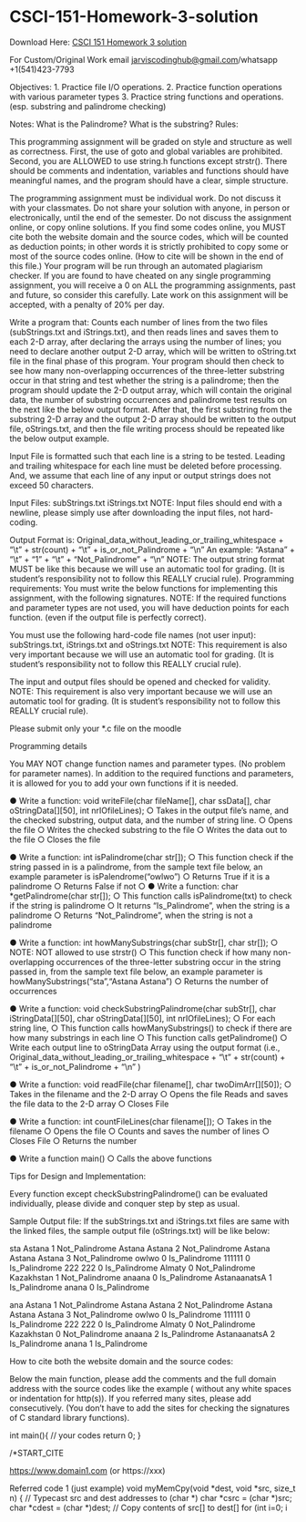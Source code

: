 # CSCI-151-Homework-3-solution

Download Here: [CSCI 151 Homework 3 solution](https://jarviscodinghub.com/assignment/csci-151-homework-3-solution/)

For Custom/Original Work email jarviscodinghub@gmail.com/whatsapp +1(541)423-7793

Objectives: 1. Practice file I/O operations. 2. Practice function operations with various parameter types 3. Practice string functions and operations. (esp. substring and palindrome checking)

Notes: What is the Palindrome? What is the substring?
Rules:

This programming assignment will be graded on style and structure as well as correctness. First, the use of goto and global variables are prohibited. Second, you are ALLOWED to use string.h functions except strstr(). There should be comments and indentation, variables and functions should have meaningful names, and the program should have a clear, simple structure.

The programming assignment must be individual work. Do not discuss it with your classmates. Do not share your solution with anyone, in person or electronically, until the end of the semester. Do not discuss the assignment online, or copy online solutions. If you find some codes online, you MUST cite both the website domain and the source codes, which will be counted as deduction points; in other words it is strictly prohibited to copy some or most of the source codes online. (How to cite will be shown in the end of this file.)
Your program will be run through an automated plagiarism checker. If you are found to have cheated on any single programming assignment, you will receive a 0 on ALL the programming assignments, past and future, so consider this carefully. Late work on this assignment will be accepted, with a penalty of 20% per day.

Write a program that: Counts each number of lines from the two files (subStrings.txt and iStrings.txt), and then reads lines and saves them to each 2-D array, after declaring the arrays using the number of lines; you need to declare another output 2-D array, which will be written to oString.txt file in the final phase of this program. Your program should then check to see how many non-overlapping occurrences of the three-letter substring occur in that string and test whether the string is a palindrome; then the program should update the 2-D output array, which will contain the original data, the number of substring occurrences and palindrome test results on the next like the below output format. After that, the first substring from the substring 2-D array and the output 2-D array should be written to the output file, oStrings.txt, and then the file writing process should be repeated like the below output example.

Input File is formatted such that each line is a string to be tested. Leading and trailing whitespace for each line must be deleted before processing. And, we assume that each line of any input or output strings does not exceed 50 characters.

Input Files: subStrings.txt iStrings.txt
NOTE: Input files should end with a newline, please simply use after downloading the input files, not hard-coding.

Output Format is: Original_data_without_leading_or_trailing_whitespace + “\t” + str(count) + “\t” + is_or_not_Palindrome + “\n”
An example: “Astana” + “\t” + “1” + “\t” + “Not_Palindrome” + “\n”
NOTE: The output string format MUST be like this because we will use an automatic tool for grading. (It is student’s responsibility not to follow this REALLY crucial rule).
Programming requirements: You must write the below functions for implementing this assignment, with the following signatures. NOTE: If the required functions and parameter types are not used, you will have deduction points for each function. (even if the output file is perfectly correct).

You must use the following hard-code file names (not user input): subStrings.txt, iStrings.txt and oStrings.txt NOTE: This requirement is also very important because we will use an automatic tool for grading. (It is student’s responsibility not to follow this REALLY crucial rule).

The input and output files should be opened and checked for validity. NOTE: This requirement is also very important because we will use an automatic tool for grading. (It is student’s responsibility not to follow this REALLY crucial rule).

Please submit only your *.c file on the moodle

Programming details

You MAY NOT change function names and parameter types. (No problem for parameter names). In addition to the required functions and parameters, it is allowed for you to add your own functions if it is needed.

● Write a function: void writeFile(char fileName[], char ssData[], char oStringData[][50], int nrIOfileLines); ○ Takes in the output file’s name, and the checked substring, output data, and the number of string line. ○ Opens the file ○ Writes the checked substring to the file ○ Writes the data out to the file ○ Closes the file

● Write a function: int isPalindrome(char str[]); ○ This function check if the string passed in is a palindrome, from the sample text file below, an example parameter is isPalendrome(“owlwo”) ○ Returns True if it is a palindrome ○ Returns False if not ○ ● Write a function: char *getPalindrome(char str[]); ○ This function calls isPalindrome(txt) to check if the string is palindrome ○ It returns “Is_Palindrome”, when the string is a palindrome ○ Returns “Not_Palindrome”, when the string is not a palindrome

● Write a function: int howManySubstrings(char subStr[], char str[]); ○ NOTE: NOT allowed to use strstr() ○ This function check if how many non-overlapping occurrences of the three-letter substring occur in the string passed in, from the sample text file below, an example parameter is howManySubstrings(“sta”,“Astana Astana”) ○ Returns the number of occurrences

● Write a function: void checkSubstringPalindrome(char subStr[], char iStringData[][50], char oStringData[][50], int nrIOfileLines); ○ For each string line, ○ This function calls howManySubstrings() to check if there are how many substrings in each line ○ This function calls getPalindrome() ○ Write each output line to oStringData Array using the output format (i.e., Original_data_without_leading_or_trailing_whitespace + “\t” + str(count) + “\t” + is_or_not_Palindrome + “\n” )

● Write a function: void readFile(char filename[], char twoDimArr[][50]); ○ Takes in the filename and the 2-D array ○ Opens the file Reads and saves the file data to the 2-D array ○ Closes File

● Write a function: int countFileLines(char filename[]); ○ Takes in the filename ○ Opens the file ○ Counts and saves the number of lines ○ Closes File ○ Returns the number

● Write a function main() ○ Calls the above functions

Tips for Design and Implementation:

Every function except checkSubstringPalindrome() can be evaluated individually, please divide and conquer step by step as usual.

Sample Output file: If the subStrings.txt and iStrings.txt files are same with the linked files, the sample output file (oStrings.txt) will be like below:

sta Astana 1 Not_Palindrome Astana Astana 2 Not_Palindrome Astana Astana Astana 3 Not_Palindrome owlwo 0 Is_Palindrome 111111 0 Is_Palindrome 222 222 0 Is_Palindrome Almaty 0 Not_Palindrome Kazakhstan 1 Not_Palindrome anaana 0 Is_Palindrome AstanaanatsA 1 Is_Palindrome anana 0 Is_Palindrome

ana Astana 1 Not_Palindrome Astana Astana 2 Not_Palindrome Astana Astana Astana 3 Not_Palindrome owlwo 0 Is_Palindrome 111111 0 Is_Palindrome 222 222 0 Is_Palindrome Almaty 0 Not_Palindrome Kazakhstan 0 Not_Palindrome anaana 2 Is_Palindrome AstanaanatsA 2 Is_Palindrome anana 1 Is_Palindrome

How to cite both the website domain and the source codes:

Below the main function, please add the comments and the full domain address with the source codes like the example ( without any white spaces or indentation for http(s)). If you referred many sites, please add consecutively. (You don’t have to add the sites for checking the signatures of C standard library functions).

int main(){ // your codes return 0; }

/*START_CITE

https://www.domain1.com (or https://xxx)

Referred code 1 (just example) void myMemCpy(void *dest, void *src, size_t n) { // Typecast src and dest addresses to (char *) char *csrc = (char *)src; char *cdest = (char *)dest; // Copy contents of src[] to dest[] for (int i=0; i
